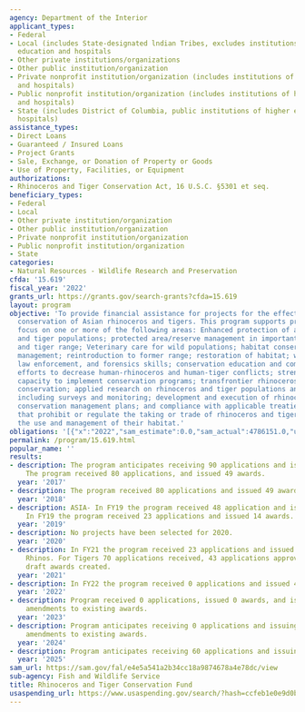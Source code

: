 ```yaml
---
agency: Department of the Interior
applicant_types:
- Federal
- Local (includes State-designated lndian Tribes, excludes institutions of higher
  education and hospitals
- Other private institutions/organizations
- Other public institution/organization
- Private nonprofit institution/organization (includes institutions of higher education
  and hospitals)
- Public nonprofit institution/organization (includes institutions of higher education
  and hospitals)
- State (includes District of Columbia, public institutions of higher education and
  hospitals)
assistance_types:
- Direct Loans
- Guaranteed / Insured Loans
- Project Grants
- Sale, Exchange, or Donation of Property or Goods
- Use of Property, Facilities, or Equipment
authorizations:
- Rhinoceros and Tiger Conservation Act, 16 U.S.C. §5301 et seq.
beneficiary_types:
- Federal
- Local
- Other private institution/organization
- Other public institution/organization
- Private nonprofit institution/organization
- Public nonprofit institution/organization
- State
categories:
- Natural Resources - Wildlife Research and Preservation
cfda: '15.619'
fiscal_year: '2022'
grants_url: https://grants.gov/search-grants?cfda=15.619
layout: program
objective: 'To provide financial assistance for projects for the effective long-term
  conservation of Asian rhinoceros and tigers. This program supports projects that
  focus on one or more of the following areas: Enhanced protection of at-risk rhinoceros
  and tiger populations; protected area/reserve management in important rhinoceros
  and tiger range; Veterinary care for wild populations; habitat conservation and
  management; reintroduction to former range; restoration of habitat; wildlife inspection,
  law enforcement, and forensics skills; conservation education and community outreach;
  efforts to decrease human-rhinoceros and human-tiger conflicts; strengthening local
  capacity to implement conservation programs; transfrontier rhinoceros and tiger
  conservation; applied research on rhinoceros and tiger populations and their habitats,
  including surveys and monitoring; development and execution of rhinoceros and tiger
  conservation management plans; and compliance with applicable treaties and laws
  that prohibit or regulate the taking or trade of rhinoceros and tigers or regulate
  the use and management of their habitat.'
obligations: '[{"x":"2022","sam_estimate":0.0,"sam_actual":4786151.0,"usa_spending_actual":10063513.08},{"x":"2023","sam_estimate":0.0,"sam_actual":5574878.0,"usa_spending_actual":7732485.54},{"x":"2024","sam_estimate":834820.0,"sam_actual":0.0,"usa_spending_actual":4367505.98}]'
permalink: /program/15.619.html
popular_name: ''
results:
- description: The program anticipates receiving 90 applications and issuing 60 awards.
    The program received 80 applications, and issued 49 awards.
  year: '2017'
- description: The program received 80 applications and issued 49 awards.
  year: '2018'
- description: ASIA- In FY19 the program received 48 application and issues 30 awards.   AFRICA-
    In FY19 the program received 23 applications and issued 14 awards.
  year: '2019'
- description: No projects have been selected for 2020.
  year: '2020'
- description: In FY21 the program received 23 applications and issued 14 awards for
    Rhinos. For Tigers 70 applications received, 43 applications approved, and 40
    draft awards created.
  year: '2021'
- description: In FY22 the program received 0 applications and issued 41 awards.
  year: '2022'
- description: Program received 0 applications, issued 0 awards, and issued 25 financial
    amendments to existing awards.
  year: '2023'
- description: Program anticipates receiving 0 applications and issuing 6 financial
    amendments to existing awards.
  year: '2024'
- description: Program anticipates receiving 60 applications and issuing 20 awards.
  year: '2025'
sam_url: https://sam.gov/fal/e4e5a541a2b34cc18a9874678a4e78dc/view
sub-agency: Fish and Wildlife Service
title: Rhinoceros and Tiger Conservation Fund
usaspending_url: https://www.usaspending.gov/search/?hash=ccfeb1e0e9d0badca1d34f01352112bb
---
```

